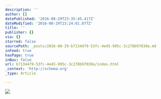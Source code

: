 ```yaml
---
description: ''
author: []
datePublished: '2016-08-29T23:35:45.417Z'
dateModified: '2016-08-29T23:24:01.877Z'
title: ''
publisher: {}
via: {}
starred: false
sourcePath: _posts/2016-08-29-b7134479-53fc-4e45-995c-3c278b97030a.md
inFeed: true
hasPage: true
inNav: false
url: b7134479-53fc-4e45-995c-3c278b97030a/index.html
_context: 'http://schema.org'
_type: Article

---
```

![](https://the-grid-user-content.s3-us-west-2.amazonaws.com/7fccedbd-a1e7-4b0d-bc8a-b9f2049c3bb1.jpg)